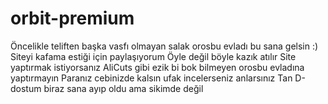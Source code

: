 # orbit-premium
Öncelikle teliften başka vasfı olmayan salak orosbu evladı bu sana gelsin :)
Siteyi kafama estiği için paylaşıyorum 
Öyle değil böyle kazık atılır
Site yaptırmak istiyorsanız AliCuts gibi ezik bi bok bilmeyen orosbu evladına yaptırmayın 
Paranız cebinizde kalsın ufak incelerseniz anlarsınız
Tan D-dostum biraz sana ayıp oldu ama sikimde değil
